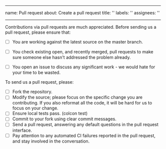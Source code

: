 
---
name: Pull request
about: Create a pull request
title: ''
labels: ''
assignees: ''

---

Contributions via pull requests are much appreciated. Before sending us a pull request, please ensure that:

- [ ] You are working against the latest source on the master branch.
- [ ] You check existing open, and recently merged, pull requests to make sure someone else hasn't addressed the problem already.
- [ ] You open an issue to discuss any significant work - we would hate for your time to be wasted.


To send us a pull request, please:

- [ ] Fork the repository.
- [ ] Modify the source; please focus on the specific change you are contributing. If you also reformat all the code, it will be hard for us to focus on your change.
- [ ] Ensure local tests pass. (colcon test)
- [ ] Commit to your fork using clear commit messages.
- [ ] Send a pull request, answering any default questions in the pull request interface.
- [ ] Pay attention to any automated CI failures reported in the pull request, and stay involved in the conversation.
